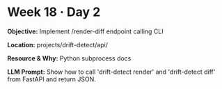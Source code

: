 # Week 18 · Day 2

**Objective:** Implement /render-diff endpoint calling CLI

**Location:** projects/drift-detect/api/

**Resource & Why:** Python subprocess docs

**LLM Prompt:** Show how to call 'drift-detect render' and 'drift-detect diff' from FastAPI and return JSON.
